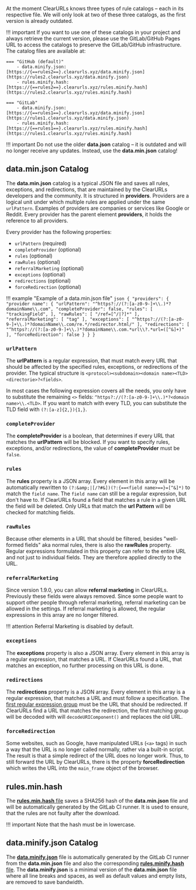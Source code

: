 At the moment ClearURLs knows three types of rule catalogs – each in its respective file. 
We will only look at two of these three catalogs, as the first version is already outdated.

!!! important
    If you want to use one of these catalogs in your project and always retrieve the current version, 
    please use the GitLab/GitHub Pages URL to access the catalogs to preserve the GitLab/GitHub infrastructure. 
    The catalog files are available at:

    === "GitHub (default)"
        - data.minify.json: [https://{==rules2==}.clearurls.xyz/data.minify.json](https://rules2.clearurls.xyz/data.minify.json)
        - rules.minify.hash: [https://{==rules2==}.clearurls.xyz/rules.minify.hash](https://rules2.clearurls.xyz/rules.minify.hash)

    === "GitLab"
        - data.minify.json: [https://{==rules1==}.clearurls.xyz/data.minify.json](https://rules1.clearurls.xyz/data.minify.json)
        - rules.minify.hash: [https://{==rules1==}.clearurls.xyz/rules.minify.hash](https://rules1.clearurls.xyz/rules.minify.hash)

!!! important
    Do not use the older **data.json** catalog – it is outdated and will no longer receive any updates.
    Instead, use the **data.min.json** catalog!

## data.min.json Catalog
The **data.min.json** catalog is a typical JSON file and saves all rules, exceptions, and redirections, 
that are maintained by the ClearURLs developers and the community.
It is structured in **providers**.
Providers are a logical unit under which multiple rules are applied under the same `urlPattern`.
Examples of providers are companies or services like Google or Reddit.
Every provider has the parent element **providers**, it holds the reference to all providers.

Every provider has the following properties:

- `urlPattern` (required)
- `completeProvider` (optional)
- `rules` (optional)
- `rawRules` (optional)
- `referralMarketing` (optional)
- `exceptions` (optional)
- `redirections` (optional)
- `forceRedirection` (optional)

!!! example "Example of a data.min.json file"
    ```json
    {
        "providers": {
            "provider name": {
                "urlPattern": "^https?://(?:[a-z0-9-]+\\.)*?domainName\\.com",
                "completeProvider": false,
                "rules": [
                    "trackingField",
                ],
                "rawRules": [
                    "/ref=[^/|?]*"
                ],
                "referralMarketing": [
                    "tag"
                ],
                "exceptions": [
                    "^https?://(?:[a-z0-9-]+\\.)*?domainName\\.com/re.*/redirector.html/"
                ],
                "redirections": [
                    "^https?://(?:[a-z0-9-]+\\.)*?domainName\\.com.*url\\?.*url=([^&]+)"
                ],
                "forceRedirection": false
            }
        }
    }
    ```

### `urlPattern`
The **urlPattern** is a regular expression, that must match every URL that should be affected by the specified rules, 
exceptions, or redirections of the provider. 
The typical structure is `<protocol><subdomain><domain name><TLD><directorie>?<fields>`.

In most cases the following expression covers all the needs, you only have to substitute the remaining `<>` 
fields: `^https?://(?:[a-z0-9-]+\\.)*?<domain name>\\.<TLD>`. If you want to match with every TLD, 
you can substitute the TLD field with `(?:[a-z]{2,}){1,}`.

### `completeProvider`
The **completeProvider** is a boolean, that determines if every URL that matches the **urlPattern** will be blocked. 
If you want to specify rules, exceptions, and/or redirections, the value of **completeProvider** must be `false`.

### `rules`
The **rules** property is a JSON array. Every element in this array will be automatically rewritten to 
`(?:&amp;|[/?#&])(?:{==<field name>==}=[^&]*)` to match the `field name`.
The `field name` can still be a regular expression, but don't have to.
If ClearURLs found a field that matches a rule in a given URL the field will be deleted. 
Only URLs that match the **url Pattern** will be checked for matching fields.

### `rawRules`
Because other elements in a URL that should be filtered, besides "well-formed fields" aka normal rules,
there is also the **rawRules** property. Regular expressions formulated in this property can refer to the entire URL
and not just to individual fields. They are therefore applied directly to the URL.

### `referralMarketing`
Since version 1.9.0, you can allow **referral marketing** in ClearURLs.
Previously these fields were always removed. Since some people want to support other people through referral marketing,
referral marketing can be allowed in the settings. If referral marketing is allowed,
the regular expressions in this array are no longer filtered.

!!! attention
    Referral Marketing is disabled by default.

### `exceptions`
The **exceptions** property is also a JSON array. Every element in this array is a regular expression, that matches a URL. 
If ClearURLs found a URL, that matches an exception, no further processing on this URL is done.

### `redirections`
The **redirections** property is a JSON array. Every element in this array is a regular expression, that matches a URL and 
must follow a specification. 
The [first regular expression group](https://www.regular-expressions.info/brackets.html) must be the URL that should be redirected. 
If ClearURLs find a URL that matches the redirection, the first matching group will be decoded with will `decodeURIComponent()` and
replaces the old URL.

### `forceRedirection`
Some websites, such as Google, have manipulated URLs (`<a>` tags) in such a way that the URL is no
longer called normally, rather via a built-in script. The result is that a simple redirect of the URL does no longer work.
Thus, to still forward the URL by ClearURLs, there is the property **forceRedirection**
which writes the URL into the `main_frame` object of the browser.

## rules.min.hash
The [**rules.min.hash** file](https://gitlab.com/KevinRoebert/ClearUrls/-/jobs/artifacts/master/raw/rules.min.hash?job=hash%20rules)
saves a SHA256 hash of the **data.min.json** file and will be automatically generated by the GitLab CI runner.
It is used to ensure, that the rules are not faulty after the download. 

!!! important
    Note that the hash must be in lowercase.

## data.minify.json Catalog
The [**data.minify.json**](https://gitlab.com/KevinRoebert/ClearUrls/-/jobs/artifacts/master/raw/data.minify.json?job=hash%20rules) 
file is automatically generated by the GitLab CI runner from the **data.min.json** file and also the corresponding
[**rules.minify.hash** file](https://gitlab.com/KevinRoebert/ClearUrls/-/jobs/artifacts/master/raw/rules.minify.hash?job=hash%20rules). 
The **data.minify.json** is a minimal version of the **data.min.json** file where all line breaks and spaces, 
as well as default values and empty lists, are removed to save bandwidth.
